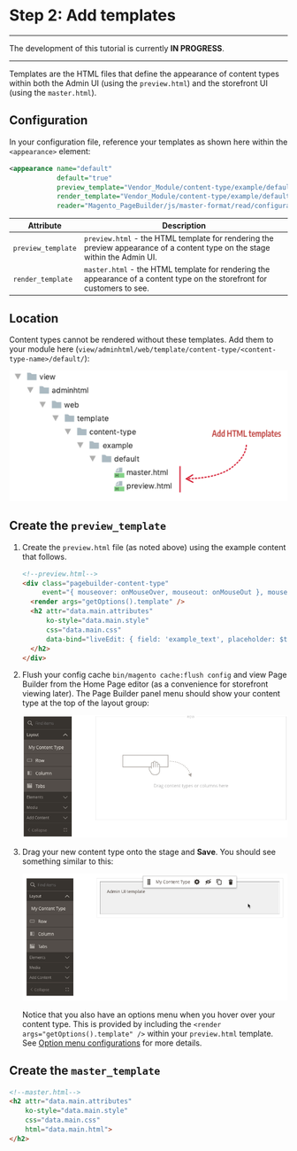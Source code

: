 # Step 2: Add templates

***
The development of this tutorial is currently **IN PROGRESS**.

***

Templates are the HTML files that define the appearance of content types within both the Admin UI (using the `preview.html`) and the storefront UI (using the `master.html`). 

## Configuration

In your configuration file, reference your templates as shown here within the `<appearance>` element:

```xml
<appearance name="default"
            default="true"
            preview_template="Vendor_Module/content-type/example/default/preview" 
            render_template="Vendor_Module/content-type/example/default/master"
            reader="Magento_PageBuilder/js/master-format/read/configurable">
```

| Attribute        | Description                                                  |
| ---------------- | ------------------------------------------------------------ |
| `preview_template` | `preview.html` - the HTML template for rendering the preview appearance of a content type on the stage within the Admin UI. |
| `render_template`  | `master.html` - the HTML template for rendering the appearance of a content type on the storefront for customers to see. |

## Location

Content types cannot be rendered without these templates. Add them to your module here (`view/adminhtml/web/template/content-type/<content-type-name>/default/`):

![Create config file](../images/step2-add-templates.png)

## Create the `preview_template`

1. Create the `preview.html` file (as noted above) using the example content that follows.

    ```html
    <!--preview.html-->
    <div class="pagebuilder-content-type" 
         event="{ mouseover: onMouseOver, mouseout: onMouseOut }, mouseoverBubble: false">
      <render args="getOptions().template" />
      <h2 attr="data.main.attributes" 
          ko-style="data.main.style" 
          css="data.main.css" 
          data-bind="liveEdit: { field: 'example_text', placeholder: $t('Edit Example Text') }">
      </h2>
    </div>
    ```

2. Flush your config cache `bin/magento cache:flush config` and view Page Builder from the Home Page editor (as a convenience for storefront viewing later). The Page Builder panel menu should show your content type at the top of the layout group:

   ![Page Builder Panel Config](../images/create-config-file-1.png) 

3. Drag your new content type onto the stage and **Save**. You should see something similar to this:

    ![Admin preview.html template](../images/drag-content-type-to-stage.png) 

    Notice that you also have an options menu when you hover over your content type. This is provided by including the `<render args="getOptions().template" />` within your `preview.html` template. See [Option menu configurations](option-menu-configurations.md) for more details.

## Create the `master_template`

```html
<!--master.html-->
<h2 attr="data.main.attributes" 
    ko-style="data.main.style" 
    css="data.main.css" 
    html="data.main.html">
</h2>
```